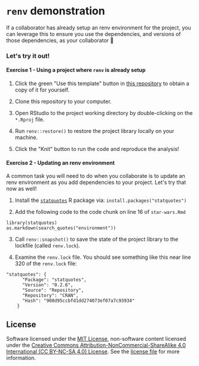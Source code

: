 # `renv` demonstration

If a collaborator has already setup an renv environment for the project, 
you can leverage this to ensure you use the dependencies, 
and versions of those dependencies, as your collaborator 🙌

### Let's try it out!

#### Exercise 1 -  Using a project where `renv` is already setup

1. Click the green "Use this template" button 
in [this repository](https://github.com/ttimbers/renv-demo) 
to obtain a copy of it for yourself.

2. Clone this repository to your computer.

3. Open RStudio to the project working directory 
by double-clicking on the `*.Rproj` file.

4. Run `renv::restore()` to restore the project library locally on your machine.

5. Click the "Knit" button to run the code and reproduce the analysis!


#### Exercise 2 - Updating an renv environment

A common task you will need to do when you collaborate is to update an renv environment as you add dependencies to your project. Let's try that now as well!

1. Install the [`statquotes`](https://github.com/friendly/statquotes) R package via: `install.packages("statquotes")`

2. Add the following code to the code chunk on line 16 of `star-wars.Rmd`

```
library(statquotes)
as.markdown(search_quotes("environment"))
```

3. Call `renv::snapshot()` to save the state of the project library 
to the lockfile (called `renv.lock`).

4. Examine the `renv.lock` file. 
You should see something like this near line 320 of the `renv.lock` file:

```
"statquotes": {
      "Package": "statquotes",
      "Version": "0.2.6",
      "Source": "Repository",
      "Repository": "CRAN",
      "Hash": "908d95ccbfd1dd274073ef07a7c93934"
    }
```

## License

Software licensed under the [MIT License](https://spdx.org/licenses/MIT.html), 
non-software content licensed under the 
[Creative Commons Attribution-NonCommercial-ShareAlike 4.0 International (CC BY-NC-SA 4.0) License](https://creativecommons.org/licenses/by-nc-sa/4.0/). 
See the [license file](LICENSE.md) for more information.
